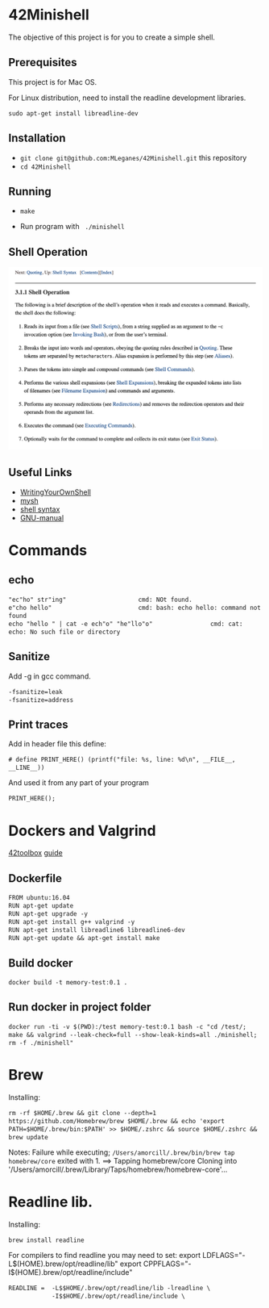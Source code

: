 # 42Minishell

The objective of this project is for you to create a simple shell.

## Prerequisites

This project is for Mac OS.

For Linux distribution, need to install the readline development libraries.

	sudo apt-get install libreadline-dev 
	

## Installation

* `git clone git@github.com:MLeganes/42Minishell.git` this repository
* `cd 42Minishell`

## Running
 
* `make`

* Run program with ``` ./minishell```
  
## Shell Operation
![shell_operation](readme_additions/shell_operation.png)

## Useful Links

* [WritingYourOwnShell](https://www.cs.purdue.edu/homes/grr/SystemsProgrammingBook/Book/Chapter5-WritingYourOwnShell.pdf)
* [mysh](https://github.com/Swoorup/mysh)
* [shell syntax](https://pubs.opengroup.org/onlinepubs/009695399/utilities/xcu_chap02.html)
* [GNU-manual](https://www.gnu.org/savannah-checkouts/gnu/bash/manual/)


# Commands

## echo

	"ec"ho" str"ing"					cmd: NOt found.
	e"cho hello"						cmd: bash: echo hello: command not found
	echo "hello " | cat -e ech"o" "he"llo"o"				cmd: cat: echo: No such file or directory




## Sanitize

Add -g in gcc command.

	-fsanitize=leak
	-fsanitize=address


## Print traces

Add in header file this define:

	# define PRINT_HERE() (printf("file: %s, line: %d\n", __FILE__, __LINE__))

And used it from any part of your program

	PRINT_HERE();


# Dockers and Valgrind

 [42toolbox](https://github.com/alexandregv/42toolbox)
 [guide](https://www.gungorbudak.com/blog/2018/06/13/memory-leak-testing-with-valgrind-on-macos-using-docker-containers/)

## Dockerfile

	FROM ubuntu:16.04
	RUN apt-get update
	RUN apt-get upgrade -y
	RUN apt-get install g++ valgrind -y
	RUN apt-get install libreadline6 libreadline6-dev
	RUN apt-get update && apt-get install make

## Build docker

	docker build -t memory-test:0.1 .

## Run docker in project folder

	docker run -ti -v $(PWD):/test memory-test:0.1 bash -c "cd /test/; make && valgrind --leak-check=full --show-leak-kinds=all ./minishell; rm -f ./minishell"

# Brew

Installing:

	rm -rf $HOME/.brew && git clone --depth=1 https://github.com/Homebrew/brew $HOME/.brew && echo 'export PATH=$HOME/.brew/bin:$PATH' >> $HOME/.zshrc && source $HOME/.zshrc && brew update

Notes:
Failure while executing; `/Users/amorcill/.brew/bin/brew tap homebrew/core` exited with 1.
==> Tapping homebrew/core
Cloning into '/Users/amorcill/.brew/Library/Taps/homebrew/homebrew-core'...

# Readline lib.

Installing:

	brew install readline

For compilers to find readline you may need to set:
	export LDFLAGS="-L$(HOME).brew/opt/readline/lib"
	export CPPFLAGS="-I$(HOME).brew/opt/readline/include"


	READLINE = 	-L$$HOME/.brew/opt/readline/lib -lreadline \
				-I$$HOME/.brew/opt/readline/include \